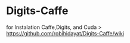 # Digits-Caffe

for Instalation Caffe,Digits, and Cuda > https://github.com/robihidayat/Digits-Caffe/wiki
